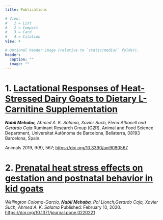```yaml
---
title: Publications

# View.
#   1 = List
#   2 = Compact
#   3 = Card
#   4 = Citation
view: 4

# Optional header image (relative to `static/media/` folder).
header:
  caption: ""
  image: ""
---
```


# 1. **[Lactational Responses of Heat-Stressed Dairy Goats to Dietary L-Carnitine Supplementation](https://www.mdpi.com/2076-2615/9/8/567)**

_**Nabil Mehaba**, Ahmed A. K. Salama, Xavier Such, Elena Albanell and Gerardo Caja_
Ruminant Research Group (G2R), Animal and Food Science Department, Universitat Autònoma de Barcelona, Bellaterra, 08193 Barcelona, Spain.

Animals 2019, 9(8), 567; https://doi.org/10.3390/ani9080567

# 2. **[Prenatal heat stress effects on gestation and postnatal behavior in kid goats](https://journals.plos.org/plosone/article?id=10.1371/journal.pone.0220221)**
_Wellington Coloma-García, **Nabil Mehaba**, Pol Llonch,Gerardo Caja, Xavier Such, Ahmed A. K. Salama_
Published: February 10, 2020. https://doi.org/10.1371/journal.pone.0220221
